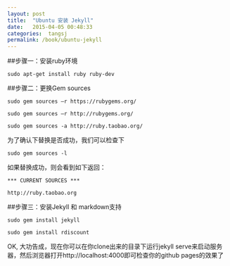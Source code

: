 ```yaml
---
layout: post
title:  "Ubuntu 安装 Jekyll"
date:   2015-04-05 00:48:33
categories:  tangsj
permalink: /book/ubuntu-jekyll
---
```


##步骤一：安装ruby环境

    sudo apt-get install ruby ruby-dev

##步骤二：更换Gem sources

    sudo gem sources –r https://rubygems.org/

    sudo gem sources –r http://rubygems.org/

    sudo gem sources -a http://ruby.taobao.org/

为了确认下替换是否成功，我们可以检查下

    sudo gem sources -l

如果替换成功，则会看到如下返回：

    *** CURRENT SOURCES ***

    http://ruby.taobao.org

##步骤三：安装Jekyll 和 markdown支持

    sudo gem install jekyll

    sudo gem install rdiscount

OK, 大功告成，现在你可以在你clone出来的目录下运行jekyll serve来启动服务器，然后浏览器打开http://localhost:4000即可检查你的github pages的效果了